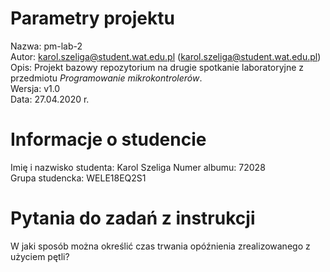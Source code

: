 # Parametry projektu

Nazwa: pm-lab-2  
Autor: karol.szeliga@student.wat.edu.pl (karol.szeliga@student.wat.edu.pl)  
Opis: Projekt bazowy repozytorium na drugie spotkanie laboratoryjne z przedmiotu _Programowanie mikrokontrolerów_.  
Wersja: v1.0  
Data: 27.04.2020 r.

# Informacje o studencie

Imię i nazwisko studenta: Karol Szeliga 
Numer albumu: 72028  
Grupa studencka: WELE18EQ2S1

# Pytania do zadań z instrukcji
W jaki sposób można określić czas trwania opóźnienia zrealizowanego z użyciem pętli? 


